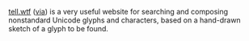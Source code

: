 [tell.wtf](https://tell.wtf) 
([via](https://old.reddit.com/r/Unicode/comments/pzbxg3/-/hezwiku/))
is a very useful website
for searching and composing
nonstandard Unicode glyphs and characters,
based on a hand-drawn sketch of a glyph to be found.
